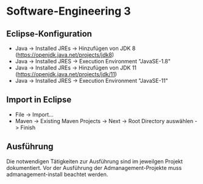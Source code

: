 # Software-Engineering 3

## Eclipse-Konfiguration
- Java -> Installed JREs -> Hinzufügen von JDK 8 (https://openjdk.java.net/projects/jdk8)
 - Java -> Installed JRES -> Execution Environment "JavaSE-1.8"
- Java -> Installed JREs -> Hinzufügen von JDK 11 (https://openjdk.java.net/projects/jdk/11)
 - Java -> Installed JRES -> Execution Environment "JavaSE-11"

## Import in Eclipse
- File -> Import...
- Maven -> Existing Maven Projects -> Next -> Root Directory auswählen -> Finish

## Ausführung
Die notwendigen Tätigkeiten zur Ausführung sind im jeweilgen Projekt dokumentiert. Vor der Ausführung der Admanagement-Projekte muss admanagement-install beachtet werden.
